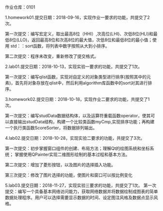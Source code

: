 作业仓库：0101

1.homework01.提交日期：2018-09-16，实现作业一要求的功能，共提交了2次。

第一次提交：编写宏定义，取出最高8位（HHI）,次高位(LHI)、次低8位(HLI)和最低8位(LLO)，返回最高8位和次高8位的最大值，次低8位和最低8位的最小值；使用 std：：sort函数，将列表中数字按照从大到小排序。

第二次提交：程序未改变，重新修改了提交格式。

2.lab01.提交日期：2018-10-13，实现实验一要求的功能，共提交了1次。

第一次提交：编写qlist函数，实现对自定义的对象类型进行排序(按照其中的元素)，首先将对象存放在qlist中，然后利用algorithm库函数中的sort对其进行排序。

3.homework02.提交日期：2018-10-18，实现作业二要求的功能，共提交了1次。

第一次提交：编写studData数据结构体，以及运算符重载函数operator，使其可以直接输出studData结构，构建一个比较类函数myCmp,实现排序功能；再构建一个执行类函数ScoreSorter，将数据排列输出。

4.lab02.提交日期：2018-10-28，实现实验二要求的功能，共提交了3次。

第一次提交：初步掌握窗口组件的创建、布局方法；理解Qt的绘图系统和坐标系统； 掌握使用QPainter实现二维图形绘制的基本过程和基本方法。

第二次提交：增加了菱形按钮，以及图片的选择插入功能。

第三次提交：修改了图片选择的功能，使图片和窗口可以按比例变化

5.lab03.提交日期：2018-11-27，实现实验三要求的功能，共提交了1次。
第一次提交：编写一个具备基本网络访问能力，获取网络数据并将数据绘制成图表的简单数据处理程序。用户可以选择需要显示数据的时间、设定图注风格及数据点显示风格。


